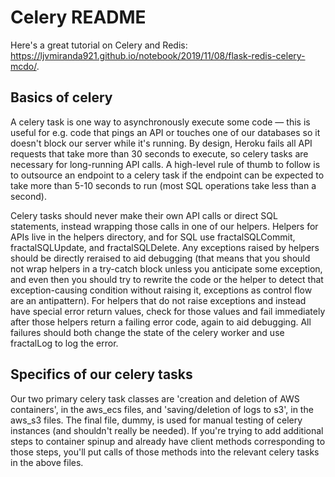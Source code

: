 # Celery README

Here's a great tutorial on Celery and Redis: https://ljvmiranda921.github.io/notebook/2019/11/08/flask-redis-celery-mcdo/.

## Basics of celery
A celery task is one way to asynchronously execute some code — this is useful for e.g. code that pings an API or touches one of our databases so it doesn't block our server while it's running. By design, Heroku fails all API requests that take more than 30 seconds to execute, so celery tasks are necessary for long-running API calls. A high-level rule of thumb to follow is to outsource an endpoint to a celery task if the endpoint can be expected to take more than 5-10 seconds to run (most SQL operations take less than a second).

Celery tasks should never make their own API calls or direct SQL statements, instead wrapping those calls in one of our helpers. Helpers for APIs live in the helpers directory, and for SQL use fractalSQLCommit, fractalSQLUpdate, and fractalSQLDelete. Any exceptions raised by helpers should be directly reraised to aid debugging (that means that you should not wrap helpers in a try-catch block unless you anticipate some exception, and even then you should try to rewrite the code or the helper to detect that exception-causing condition without raising it, exceptions as control flow are an antipattern). For helpers that do not raise exceptions and instead have special error return values, check for those values and fail immediately after those helpers return a failing error code, again to aid debugging. All failures should both change the state of the celery worker and use fractalLog to log the error.

## Specifics of our celery tasks
Our two primary celery task classes are 'creation and deletion of AWS containers', in the aws_ecs files, and 'saving/deletion of logs to s3', in the aws_s3 files.
The final file, dummy, is used for manual testing of celery instances (and shouldn't really be needed). If you're trying to add additional steps to container spinup and already have client methods
corresponding to those steps, you'll put calls of those methods into the relevant celery tasks in the above files.
